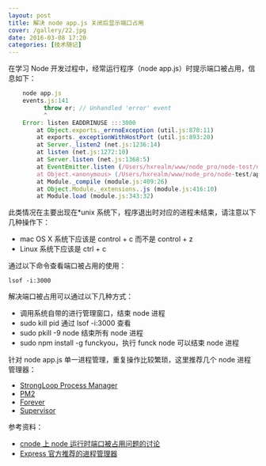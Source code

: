 ```yaml
---
layout: post
title: 解决 node app.js 关闭后显示端口占用
cover: /gallery/22.jpg
date: 2016-03-08 17:20
categories: [技术随记]
---
```


在学习 Node 开发过程中，经常运行程序（node app.js）时提示端口被占用，信息如下：

```js
    node app.js
    events.js:141
          throw er; // Unhandled 'error' event
          ^
    Error: listen EADDRINUSE :::3000
        at Object.exports._errnoException (util.js:870:11)
        at exports._exceptionWithHostPort (util.js:893:20)
        at Server._listen2 (net.js:1236:14)
        at listen (net.js:1272:10)
        at Server.listen (net.js:1368:5)
        at EventEmitter.listen (/Users/hxrealm/www/node_pro/node-test/node_modules/express/lib/application.js:617:24)
        at Object.<anonymous> (/Users/hxrealm/www/node_pro/node-test/app.js:15:5)
        at Module._compile (module.js:409:26)
        at Object.Module._extensions..js (module.js:416:10)
        at Module.load (module.js:343:32)
```

此类情况在主要出现在\*unix 系统下，程序退出时对应的进程未结束，请注意以下几种操作下：

<!--more-->

- mac OS X 系统下应该是 control + c 而不是 control + z
- Linux 系统下应该是 ctrl + c

通过以下命令查看端口被占用的使用：

    lsof -i:3000

解决端口被占用可以通过以下几种方式：

- 调用系统自带的进行管理窗口，结束 node 进程
- sudo kill pid 通过 lsof -i:3000 查看
- sudo pkill -9 node 结束所有 node 进程
- sudo npm install -g funckyou，执行 funck node 可以结束 node 进程

针对 node app.js 单一进程管理，重复操作比较繁琐，这里推荐几个 node 进程管理器：

- [StrongLoop Process Manager](http://strong-pm.io/)
- [PM2](https://github.com/Unitech/pm2)
- [Forever](https://github.com/foreverjs/forever)
- [Supervisor](https://github.com/petruisfan/node-supervisor)

参考资料：

- [cnode 上 node 运行时端口被占用问题的讨论](https://cnodejs.org/topic/560a5fdb148959375f34ffda)
- [Express 官方推荐的进程管理器](http://expressjs.com/en/advanced/pm.html)

